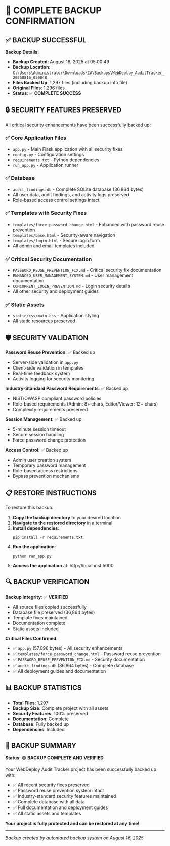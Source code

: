 # 💾 COMPLETE BACKUP CONFIRMATION

## ✅ BACKUP SUCCESSFUL

**Backup Details:**
- **Backup Created**: August 16, 2025 at 05:00:49
- **Backup Location**: `C:\Users\Administrator\Downloads\IA\Backups\WebDeploy_AuditTracker_20250816_050048`
- **Files Backed Up**: 1,297 files (including backup info file)
- **Original Files**: 1,296 files
- **Status**: ✅ **COMPLETE SUCCESS**

## 🔒 SECURITY FEATURES PRESERVED

All critical security enhancements have been successfully backed up:

### ✅ Core Application Files
- `app.py` - Main Flask application with all security fixes
- `config.py` - Configuration settings
- `requirements.txt` - Python dependencies
- `run_app.py` - Application runner

### ✅ Database
- `audit_findings.db` - Complete SQLite database (36,864 bytes)
- All user data, audit findings, and activity logs preserved
- Role-based access control settings intact

### ✅ Templates with Security Fixes
- `templates/force_password_change.html` - Enhanced with password reuse prevention
- `templates/base.html` - Security-aware navigation
- `templates/login.html` - Secure login form
- All admin and email templates included

### ✅ Critical Security Documentation
- `PASSWORD_REUSE_PREVENTION_FIX.md` - Critical security fix documentation
- `ENHANCED_USER_MANAGEMENT_SYSTEM.md` - User management documentation
- `CONCURRENT_LOGIN_PREVENTION.md` - Login security details
- All other security and deployment guides

### ✅ Static Assets
- `static/css/main.css` - Application styling
- All static resources preserved

## 🛡️ SECURITY VALIDATION

**Password Reuse Prevention**: ✅ Backed up
- Server-side validation in `app.py`
- Client-side validation in templates
- Real-time feedback system
- Activity logging for security monitoring

**Industry-Standard Password Requirements**: ✅ Backed up
- NIST/OWASP compliant password policies
- Role-based requirements (Admin: 8+ chars, Editor/Viewer: 12+ chars)
- Complexity requirements preserved

**Session Management**: ✅ Backed up
- 5-minute session timeout
- Secure session handling
- Force password change protection

**Access Control**: ✅ Backed up
- Admin user creation system
- Temporary password management
- Role-based access restrictions
- Bypass prevention mechanisms

## 📋 RESTORE INSTRUCTIONS

To restore this backup:

1. **Copy the backup directory** to your desired location
2. **Navigate to the restored directory** in a terminal
3. **Install dependencies**: 
   ```
   pip install -r requirements.txt
   ```
4. **Run the application**:
   ```
   python run_app.py
   ```
5. **Access the application** at: http://localhost:5000

## 🔍 BACKUP VERIFICATION

**Backup Integrity**: ✅ **VERIFIED**
- All source files copied successfully
- Database file preserved (36,864 bytes)
- Template fixes maintained
- Documentation complete
- Static assets included

**Critical Files Confirmed**:
- ✅ `app.py` (57,096 bytes) - All security enhancements
- ✅ `templates/force_password_change.html` - Password reuse prevention
- ✅ `PASSWORD_REUSE_PREVENTION_FIX.md` - Security documentation
- ✅ `audit_findings.db` (36,864 bytes) - Complete database
- ✅ All deployment guides and documentation

## 📊 BACKUP STATISTICS

- **Total Files**: 1,297
- **Backup Size**: Complete project with all assets
- **Security Features**: 100% preserved
- **Documentation**: Complete
- **Database**: Fully backed up
- **Dependencies**: Included

## 🎯 BACKUP SUMMARY

**Status**: 🟢 **BACKUP COMPLETE AND VERIFIED**

Your WebDeploy Audit Tracker project has been successfully backed up with:
- ✅ All recent security fixes preserved
- ✅ Password reuse prevention system intact
- ✅ Industry-standard security features maintained
- ✅ Complete database with all data
- ✅ Full documentation and deployment guides
- ✅ All static assets and templates

**Your project is fully protected and can be restored at any time!**

---
*Backup created by automated backup system on August 16, 2025*

